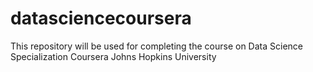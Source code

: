 datasciencecoursera
===================

This repository will be used for completing the course on Data Science Specialization Coursera Johns Hopkins University
